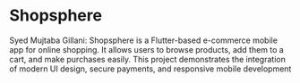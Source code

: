 # Shopsphere
Syed Mujtaba Gillani:    Shopsphere is a Flutter-based e-commerce mobile app for online shopping. It allows users to browse products, add them to a cart, and make purchases easily. This project demonstrates the integration of modern UI design, secure payments, and responsive mobile development
